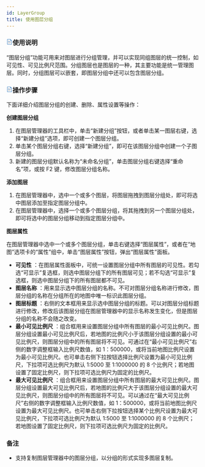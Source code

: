 ```yaml
---
id: LayerGroup
title: 使用图层分组
---
```

### ![](../../img/read.gif)使用说明

“图层分组”功能可用来对图层进行分组管理，并可以实现同组图层的统一控制，如可见性、可见比例尺范围。分组图层也是图层的一种，其主要功能是统一管理图层。同时，分组图层可以嵌套，即图层分组中还可以包含图层分组。

### ![](../../img/read.gif)操作步骤

下面详细介绍图层分组的创建、删除、属性设置等操作：

**创建图层分组**

1. 在图层管理器的工具栏中，单击“新建分组”按钮，或者单击某一图层右键，选择“新建分组”选项，即可创建一个图层分组。
2. 单击某个图层分组右键，选择“新建分组”，即可在该图层分组中创建一个子图层分组。
3. 新建的图层分组默认名称为“未命名分组”，单击图层分组右键选择“重命名”项，或按 F2 键，修改图层分组名称。

**添加图层**

1. 在图层管理器中，选中一个或多个图层，将图层拖拽到图层分组处，即可将选中图层添加至指定图层分组中。
2. 在图层管理器中，选择一个或多个图层分组，将其拖拽到另一个图层分组处，即可将选中的图层分组移动到指定图层分组中。

**图层属性**

在图层管理器中选中一个或多个图层分组，单击右键选择“图层属性”，或者在“地图”选项卡的“属性”组中，单击“图层属性”按钮，弹出“图层属性”面板。

* **可见性** ：在图层属性面板中，可统一设置图层分组中所有图层的可见性。若勾选“可显示”复选框，则选中图层分组下的所有图层可见；若不勾选“可显示”复选框，则选中图层分组下的所有图层都不可见。
* **图层名称** ：用来显示选中图层分组的名称。不可对图层分组名称进行修改，图层分组的名称在分组所在的地图中唯一标识此图层分组。
* **图层标题** ：右侧的文本框用来显示选中图层分组的标题。可以对图层分组标题进行修改，修改后该图层分组在图层管理器中的显示名称发生变化，但是图层分组的名称不会随之改变。 
* **最小可见比例尺** ：组合框用来设置图层分组中所有图层的最小可见比例尺。图层分组设置最小可见比例尺后，若地图的比例尺小于该图层分组设置的最小可见比例尺，则图层分组中的所有图层将不可见。可通过在“最小可见比例尺”右侧的数字调整框输入比例尺数值，如 1：500000，或将当前地图比例尺设置为最小可见比例尺。也可单击右侧下拉按钮选择比例尺设置为最小可见比例尺，下拉项可选比例尺为默认 1:5000 至 1:1000000 的 8 个比例尺；若地图设置了固定比例尺，则下拉项可选比例尺为固定的比例尺。
* **最大可见比例尺** ：组合框用来设置图层分组中所有图层的最大可见比例尺。图层分组设置最大可见比例尺后，若地图的比例尺大于该图层分组设置的最大可见比例尺，则图层分组中的所有图层将不可见。可以通过在“最大可见比例尺”右侧的数字调整框输入比例尺数值，如 1：500000，或将当前地图比例尺设置为最大可见比例尺。也可单击右侧下拉按钮选择某个比例尺设置为最大可见比例尺，下拉项可选比例尺为默认 1:5000 至 1:1000000 的 8 个比例尺；若地图设置了固定比例尺，则下拉项可选比例尺为固定的比例尺。

###  备注

* 支持复制图层管理器中的图层分组，以分组的形式实现多图层复制。



